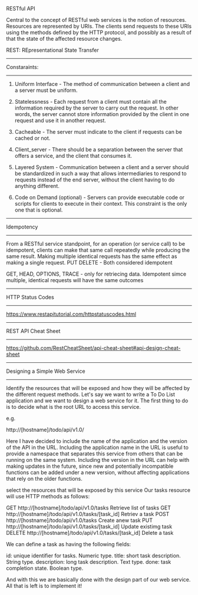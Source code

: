 RESTful API

Central to the concept of RESTful web services is the notion of resources. Resources are represented by URIs. The clients send requests to these URIs using the methods defined by the HTTP protocol, and possibly as a result of that the state of the affected resource changes.



REST:
REpresentational
State
Transfer

***********************************
Constaraints:
**********************************
1. Uniform Interface - The method of communication between a client and a server must be uniform.

2. Statelessness - Each request from a client must contain all the information required by the server to carry out the request. In other words, the server cannot store information provided by the client in one request and use it in another request.

3. Cacheable -  The server must indicate to the client if requests can be cached or not.

4. Client_server -  There should be a separation between the server that offers a service, and the client that consumes it.

5. Layered System - Communication between a client and a server should be standardized in such a way that allows intermediaries to respond to requests instead of the end server, without the client having to do anything different.

6. Code on Demand (optional) - Servers can provide executable code or scripts for clients to execute in their context. This constraint is the only one that is optional.

**************************************
Idempotency
**************************************

From a RESTful service standpoint, for an operation (or service call) to be idempotent, clients can make that same call repeatedly while producing the same result.
Making multiple identical requests has the same effect as making a single request.
PUT
DELETE - Both considered idempotent

GET, HEAD, OPTIONS, TRACE - only for retriecing data. Idempotent simce multiple, identical requests will have the same outcomes

*************************
HTTP Status Codes
*************************
https://www.restapitutorial.com/httpstatuscodes.html

************************
REST API Cheat Sheet
*************************
https://github.com/RestCheatSheet/api-cheat-sheet#api-design-cheat-sheet

*********************************
Designing a Simple Web Service
*********************************
Identify the resources that will be exposed and how they will be affected by the different request methods.
Let's say we want to write a To Do List application and we want to design a web service for it. The first thing to do is to decide what is the root URL to access this service.

e.g.

http://[hostname]/todo/api/v1.0/

Here I have decided to include the name of the application and the version of the API in the URL. Including the application name in the URL is useful to provide a namespace that separates this service from others that can be running on the same system. Including the version in the URL can help with making updates in the future, since new and potentially incompatible functions can be added under a new version, without affecting applications that rely on the older functions.

select the resources that will be exposed by this service
Our tasks resource will use HTTP methods as follows:

GET     http://[hostname]/todo/api/v1.0/tasks       Retrieve list of tasks
GET     http://[hostname]/todo/api/v1.0/tasks/[task_id]     Retriev a task
POST    http://[hostname]/todo/api/v1.0/tasks               Create anew task
PUT     http://[hostname]/todo/api/v1.0/tasks/[task_id]     Update existimg task
DELETE  http://[hostname]/todo/api/v1.0/tasks/[task_id]     Delete a task

We can define a task as having the following fields:

id: unique identifier for tasks. Numeric type.
title: short task description. String type.
description: long task description. Text type.
done: task completion state. Boolean type.

And with this we are basically done with the design part of our web service. All that is left is to implement it!